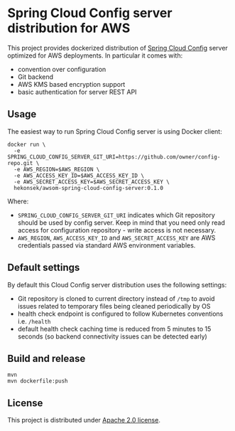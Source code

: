 # Spring Cloud Config server distribution for AWS

This project provides dockerized distribution of [Spring Cloud Config](https://spring.io/projects/spring-cloud-config) 
server optimized for AWS deployments. In particular it comes with:
- convention over configuration
- Git backend
- AWS KMS based encryption support
- basic authentication for server REST API

## Usage

The easiest way to run Spring Cloud Config server is using Docker client:

    docker run \ 
      -e SPRING_CLOUD_CONFIG_SERVER_GIT_URI=https://github.com/owner/config-repo.git \
      -e AWS_REGION=$AWS_REGION \ 
      -e AWS_ACCESS_KEY_ID=$AWS_ACCESS_KEY_ID \ 
      -e AWS_SECRET_ACCESS_KEY=$AWS_SECRET_ACCESS_KEY \ 
      hekonsek/awsom-spring-cloud-config-server:0.1.0
      
Where:

- `SPRING_CLOUD_CONFIG_SERVER_GIT_URI` indicates which Git
repository should be used by config server. Keep in mind that you need only read access for configuration repository - 
write access is not necessary.
- `AWS_REGION`, `AWS_ACCESS_KEY_ID` and `AWS_SECRET_ACCESS_KEY` are AWS credentials passed via standard AWS environment 
variables.

## Default settings

By default this Cloud Config server distribution uses the following settings:

- Git repository is cloned to current directory instead of `/tmp` to avoid issues related to temporary files being cleaned periodically by OS
- health check endpoint is configured to follow Kubernetes conventions i.e. `/health`
- default health check caching time is reduced from 5 minutes to 15 seconds (so backend connectivity issues can be detected early)

## Build and release

    mvn
    mvn dockerfile:push

## License

This project is distributed under [Apache 2.0 license](http://www.apache.org/licenses/LICENSE-2.0.html).